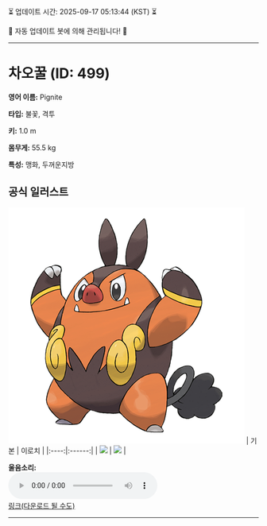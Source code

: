 
⏳ 업데이트 시간: 2025-09-17 05:13:44 (KST) ⏳

🤖 자동 업데이트 봇에 의해 관리됩니다! 🤖

---

# 차오꿀 (ID: 499)
**영어 이름:** Pignite

**타입:** 불꽃, 격투

**키:** 1.0 m

**몸무게:** 55.5 kg

**특성:** 맹화, 두꺼운지방

## 공식 일러스트
![](https://raw.githubusercontent.com/PokeAPI/sprites/master/sprites/pokemon/other/official-artwork/499.png)
| 기본 | 이로치 |
|:----:|:------:|
| <img src="http://play.pokemonshowdown.com/sprites/ani/pignite.gif" width="200"> | <img src="http://play.pokemonshowdown.com/sprites/ani-shiny/pignite.gif" width="200"> |

**울음소리:**<br><audio controls src="https://raw.githubusercontent.com/PokeAPI/cries/main/cries/pokemon/latest/499.ogg"></audio><br> [링크(다운로드 될 수도)](https://raw.githubusercontent.com/PokeAPI/cries/main/cries/pokemon/latest/499.ogg)


---
